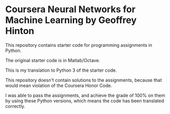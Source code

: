 # Coursera Neural Networks for Machine Learning by Geoffrey Hinton

This repository contains starter code for programming assignments in Python.

The original starter code is in Matlab/Octave.

This is my translation to Python 3 of the starter code.

This repository doesn't contain solutions to the assignments, because that would mean violation of the Coursera Honor Code.

I was able to pass the assignments, and achieve the grade of 100% on them by using these Python versions, which means the code has been translated correctly.
